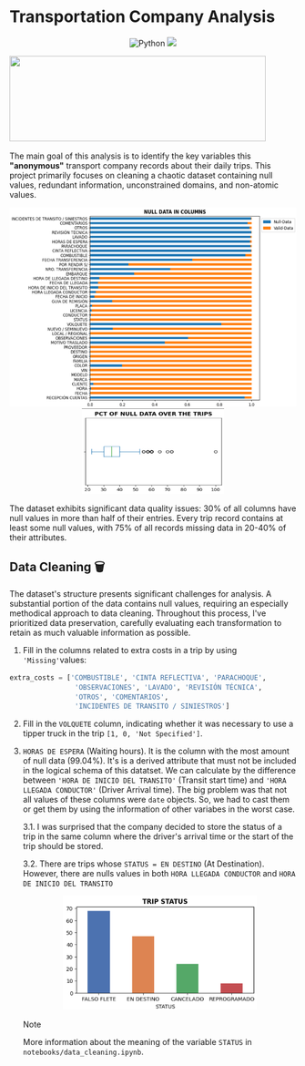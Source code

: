 # Transportation Company Analysis


<p align = "center">
<img src = "https://img.shields.io/badge/Python-3.12.3-blue?style=plastic" alt = "Python">
<img src="https://img.shields.io/github/repo-size/CarlosFOL/Transport_Company_Analysis?style=plastic">
</p>

<img src = "https://tso-assets-prd.s3.amazonaws.com/_processed_/2/4/csm_Landingpage_Hersteller_a58de32001.jpg" width = 450 height = 150>

The main goal of this analysis is to identify the key variables this **"anonymous"** transport company records about their daily trips. This project primarily focuses on cleaning a chaotic dataset containing null values, redundant information, unconstrained domains, and non-atomic values.

<p align = "center">
<img src = "img/null_data.png" width = 550 height = 350><br>
<img src = "img/nulldata_over_trips.png" width = 250 height = 150> 
</p>

The dataset exhibits significant data quality issues: 30% of all columns have null values in more than half of their entries. Every trip record contains at least some null values, with 75% of all records missing data in 20-40% of their attributes. 

## Data Cleaning 🗑️

The dataset's structure presents significant challenges for analysis. A substantial portion of the data contains null values, requiring an especially methodical approach to data cleaning. Throughout this process, I've prioritized data preservation, carefully evaluating each transformation to retain as much valuable information as possible.

1. Fill in the columns related to extra costs in a trip by using `'Missing'`values:
```py
extra_costs = ['COMBUSTIBLE', 'CINTA REFLECTIVA', 'PARACHOQUE', 
                'OBSERVACIONES', 'LAVADO', 'REVISIÓN TÉCNICA', 
                'OTROS', 'COMENTARIOS', 
                'INCIDENTES DE TRANSITO / SINIESTROS']
```
2. Fill in the `VOLQUETE` column, indicating whether it was necessary to use a tipper truck in the trip `[1, 0, 'Not Specified']`.

3. `HORAS DE ESPERA` (Waiting hours). It is the column with the most amount of null data (99.04%). It's is a derived attribute that must not be included in the logical schema of this datatset. We can calculate by the difference between `'HORA DE INICIO DEL TRANSITO'` (Transit start time) and `'HORA LLEGADA CONDUCTOR'` (Driver Arrival time). The big problem was that not all values of these columns were `date` objects. So, we had to cast them or get them by using the information of other variabes in the worst case.
    
    3.1. I was surprised that the company decided to store the status of a trip in the same column where the driver's arrival time or the start of the trip should be stored.

    3.2. There are trips whose `STATUS = EN DESTINO` (At Destination). However, there are nulls values in both `HORA LLEGADA CONDUCTOR` and `HORA DE INICIO DEL TRANSITO`<br> <p align = "center"><img src = "img/trip_status.png" width = 340 height = 200></p>

    > [!NOTE]
    More information about the meaning of the variable `STATUS` in `notebooks/data_cleaning.ipynb`.